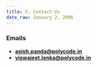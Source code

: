 ```yaml
---
title: 5. Contact Us
date_raw: January 2, 2006
---
```


### Emails
* **asish.panda@polycode.in**
* **viswajeet.lenka@polycode.in**